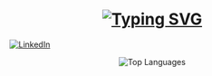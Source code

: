 <h1 align="center">
   <a href="https://git.io/typing-svg"><img src="https://readme-typing-svg.demolab.com?font=Fira+Code&weight=500&size=19&pause=600&center=true&size=30&width=435&lines=Hello%2C+There!+%F0%9F%91%8B;I'm+Pedro+Windmoller..." alt="Typing SVG" />
   </a>
</h1>

[![LinkedIn](https://img.shields.io/badge/LinkedIn-0077B5?style=for-the-badge&logo=linkedin&logoColor=white)](https://www.linkedin.com/in/pedro-windmöller-10a42019a/)

<p align="center" >
     <img src="https://github-readme-stats.vercel.app/api/top-langs/?username=pedrowind&theme=merko&hide_border=false&include_all_commits=true&count_private=true&layout=compact" alt="Top Languages" />
</p> <br>
